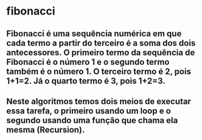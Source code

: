 # fibonacci
## Fibonacci é uma sequência numérica em que cada termo a partir do terceiro é a soma dos dois antecessores. O primeiro termo da sequência de Fibonacci é o número 1 e o segundo termo também é o número 1. O terceiro termo é 2, pois 1+1=2. Já o quarto termo é 3, pois 1+2=3.
## Neste algoritmos temos dois meios de executar essa tarefa, o primeiro usando um loop e o segundo usando uma função que chama ela mesma (Recursion).
